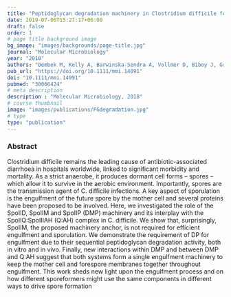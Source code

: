 ```yaml
---
title: "Peptidoglycan degradation machinery in Clostridium difficile forespore engulfment"
date: 2019-07-06T15:27:17+06:00
draft: false
order: 1
# page title background image
bg_image: "images/backgrounds/page-title.jpg"
journal: "Molecular Microbiology"
year: "2018"
authors: "Dembek M, Kelly A, Barwinska-Sendra A, Vollmer D, Biboy J, Gray J, Vollmer W, Salgado PS"
pub_url: "https://doi.org/10.1111/mmi.14091"
doi: "10.1111/mmi.14091"
pubmed: "30066424"
# meta description
description : "Molecular Microbiology, 2018"
# course thumbnail
image: "images/publications/PGdegradation.jpg"
# type
type: "publication"
---
```

### Abstract

Clostridium difficile remains the leading cause of antibiotic-associated diarrhoea in hospitals worldwide, linked to significant morbidity and mortality. As a strict anaerobe, it produces dormant cell forms – spores – which allow it to survive in the aerobic environment. Importantly, spores are the transmission agent of C. difficile infections. A key aspect of sporulation is the engulfment of the future spore by the mother cell and several proteins have been proposed to be involved. Here, we investigated the role of the SpoIID, SpoIIM and SpoIIP (DMP) machinery and its interplay with the SpoIIQ:SpoIIIAH (Q:AH) complex in C. difficile. We show that, surprisingly, SpoIIM, the proposed machinery anchor, is not required for efficient engulfment and sporulation. We demonstrate the requirement of DP for engulfment due to their sequential peptidoglycan degradation activity, both in vitro and in vivo. Finally, new interactions within DMP and between DMP and Q:AH suggest that both systems form a single engulfment machinery to keep the mother cell and forespore membranes together throughout engulfment. This work sheds new light upon the engulfment process and on how different
sporeformers might use the same components in different ways to drive spore formation</p>
